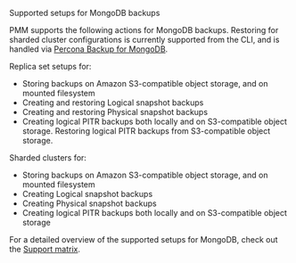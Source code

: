 Supported setups for MongoDB backups

PMM supports the following actions for MongoDB backups. Restoring for sharded cluster configurations is currently supported from the CLI, and is handled via [Percona Backup for MongoDB](https://docs.percona.com/percona-backup-mongodb/usage/restore.html).

Replica set setups for:

  - Storing backups on Amazon S3-compatible object storage, and on mounted filesystem
  - Creating and restoring Logical snapshot backups
  - Creating and restoring Physical snapshot backups
  - Creating logical PITR backups both locally and on S3-compatible object storage. Restoring logical PITR backups from S3-compatible object storage.
  
Sharded clusters for:

  - Storing backups on Amazon S3-compatible object storage, and on mounted filesystem
  - Creating Logical snapshot backups
  - Creating Physical snapshot backups
  - Creating logical PITR backups both locally and on S3-compatible object storage
 
For a detailed overview of the supported setups for MongoDB, check out the [Support matrix](../backup/mongodb_limitations.md).
